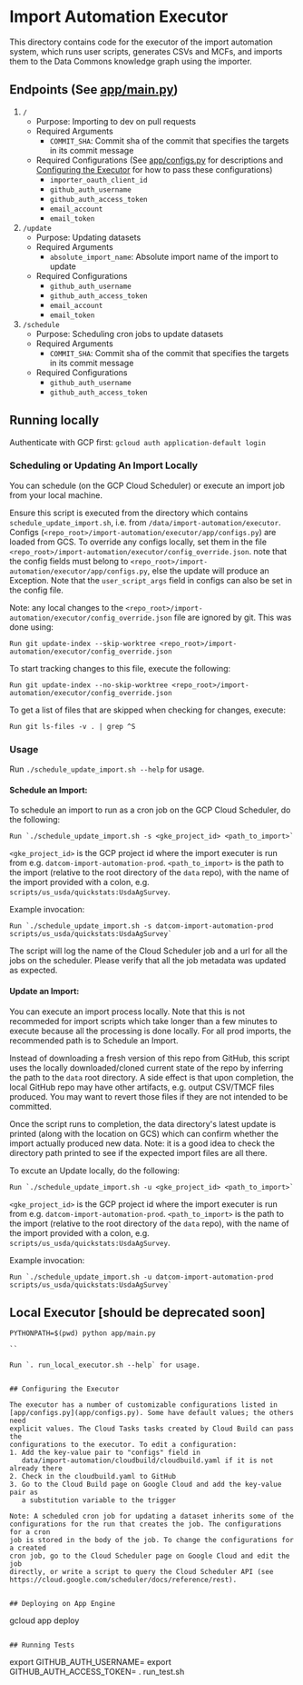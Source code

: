 # Import Automation Executor

This directory contains code for the executor of the import automation system,
which runs user scripts, generates CSVs and MCFs, and imports them to the Data
Commons knowledge graph using the importer.


## Endpoints (See [app/main.py](app/main.py))

1. `/`
   - Purpose: Importing to dev on pull requests
   - Required Arguments
     - `COMMIT_SHA`: Commit sha of the commit that specifies the targets
       in its commit message
   - Required Configurations (See [app/configs.py](app/configs.py) for
     descriptions and [Configuring the Executor](#configuring-the-executor) for
     how to pass these configurations)
     - `importer_oauth_client_id`
     - `github_auth_username`
     - `github_auth_access_token`
     - `email_account`
     - `email_token`
2. `/update`
   - Purpose: Updating datasets
   - Required Arguments
     - `absolute_import_name`: Absolute import name of the import to update
   - Required Configurations
     - `github_auth_username`
     - `github_auth_access_token`
     - `email_account`
     - `email_token`
3. `/schedule`
   - Purpose: Scheduling cron jobs to update datasets
   - Required Arguments
     - `COMMIT_SHA`: Commit sha of the commit that specifies the targets
       in its commit message
   - Required Configurations
     - `github_auth_username`
     - `github_auth_access_token`

## Running locally

Authenticate with GCP first: `gcloud auth application-default login`

### Scheduling or Updating An Import Locally

You can schedule (on the GCP Cloud Scheduler) or execute an import job from your local machine.

Ensure this script is executed from the directory which contains `schedule_update_import.sh`, i.e. from `/data/import-automation/executor`. Configs (`<repo_root>/import-automation/executor/app/configs.py`) are loaded from GCS. To override any configs locally, set them in the file `<repo_root>/import-automation/executor/config_override.json`. note that the config fields must belong to `<repo_root>/import-automation/executor/app/configs.py`, else the update will produce an Exception. Note that the `user_script_args` field in configs can also be set in the config file.

Note: any local changes to the `<repo_root>/import-automation/executor/config_override.json` file are ignored by git. This was done using:

```
Run git update-index --skip-worktree <repo_root>/import-automation/executor/config_override.json
```

To start tracking changes to this file, execute the following:
```
Run git update-index --no-skip-worktree <repo_root>/import-automation/executor/config_override.json
```

To get a list of files that are skipped when checking for changes, execute:

```
Run git ls-files -v . | grep ^S
```

### Usage

Run `./schedule_update_import.sh --help` for usage.


#### Schedule an Import:
To schedule an import to run as a cron job on the GCP Cloud Scheduler, do the following:

```
Run `./schedule_update_import.sh -s <gke_project_id> <path_to_import>`
```

`<gke_project_id>` is the GCP project id where the import executer is run from e.g. `datcom-import-automation-prod`.
`<path_to_import>` is the path to the import (relative to the root directory of the `data` repo), with the name of the import provided with a colon, e.g. `scripts/us_usda/quickstats:UsdaAgSurvey`.

Example invocation:

```
Run `./schedule_update_import.sh -s datcom-import-automation-prod scripts/us_usda/quickstats:UsdaAgSurvey`
```

The script will log the name of the Cloud Scheduler job and a url for all the jobs on the scheduler. Please verify that all the job metadata was updated as expected.


#### Update an Import:
You can execute an import process locally. Note that this is not recommeded for import scripts which take longer than a few minutes to execute because all the processing is done locally. For all prod imports, the recommended path is to Schedule an Import. 

Instead of downloading a fresh version of this repo from GitHub, this script uses the locally downloaded/cloned current state of the repo by inferring the path to the `data` root directory. A side effect is that upon completion, the local GitHub repo may have other artifacts, e.g. output CSV/TMCF files produced. You may want to revert those files if they are not intended to be committed.

Once the script runs to completion, the data directory's latest update is printed (along with the location on GCS) which can confirm whether the import actually produced new data. Note: it is a good idea to check the directory path printed to see if the expected import files are all there.

To excute an Update locally, do the following:

```
Run `./schedule_update_import.sh -u <gke_project_id> <path_to_import>`
```

`<gke_project_id>` is the GCP project id where the import executer is run from e.g. `datcom-import-automation-prod`.
`<path_to_import>` is the path to the import (relative to the root directory of the `data` repo), with the name of the import provided with a colon, e.g. `scripts/us_usda/quickstats:UsdaAgSurvey`.

Example invocation:

```
Run `./schedule_update_import.sh -u datcom-import-automation-prod scripts/us_usda/quickstats:UsdaAgSurvey`
```


## Local Executor [should be deprecated soon]

```
PYTHONPATH=$(pwd) python app/main.py

``

Run `. run_local_executor.sh --help` for usage.


## Configuring the Executor

The executor has a number of customizable configurations listed in
[app/configs.py](app/configs.py). Some have default values; the others need
explicit values. The Cloud Tasks tasks created by Cloud Build can pass the
configurations to the executor. To edit a configuration:
1. Add the key-value pair to "configs" field in
   data/import-automation/cloudbuild/cloudbuild.yaml if it is not already there
2. Check in the cloudbuild.yaml to GitHub
3. Go to the Cloud Build page on Google Cloud and add the key-value pair as
   a substitution variable to the trigger

Note: A scheduled cron job for updating a dataset inherits some of the
configurations for the run that creates the job. The configurations for a cron
job is stored in the body of the job. To change the configurations for a created
cron job, go to the Cloud Scheduler page on Google Cloud and edit the job
directly, or write a script to query the Cloud Scheduler API (see
https://cloud.google.com/scheduler/docs/reference/rest).


## Deploying on App Engine

```
gcloud app deploy
```

## Running Tests

```
export GITHUB_AUTH_USERNAME=<your username>
export GITHUB_AUTH_ACCESS_TOKEN=<your access token>
. run_test.sh
```

